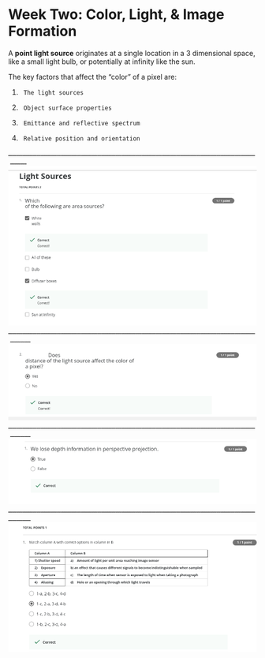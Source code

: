 # Week Two: Color, Light, & Image Formation

A **point light source** originates at a single location in a 3 dimensional space, like a small light bulb, or potentially at infinity like the sun.

The key factors that affect the “color” of a pixel are:

1.      The light sources

2.      Object surface properties

3.      Emittance and reflective spectrum

4.      Relative position and orientation


ـــــــــــــــــــــــــــــــــــــــــــــــــــــــــــــــــــــــــــــــــــــــــــــــــــــــــــــــــــــــــــــــــــ
![1](https://github.com/AyaKhaledYousef/Computer-Vision-basics-Coursera/blob/main/Week%202/Images/1.png)
ـــــــــــــــــــــــــــــــــــــــــــــــــــــــــــــــــــــــــــــــــــــــــــــــــــــــــــــــــــــــــــــــــــــ
![1](https://github.com/AyaKhaledYousef/Computer-Vision-basics-Coursera/blob/main/Week%202/Images/2.png)
ـــــــــــــــــــــــــــــــــــــــــــــــــــــــــــــــــــــــــــــــــــــــــــــــــــــــــــــــــــــــــــــــــــــ
![1](https://github.com/AyaKhaledYousef/Computer-Vision-basics-Coursera/blob/main/Week%202/Images/3.png)
ـــــــــــــــــــــــــــــــــــــــــــــــــــــــــــــــــــــــــــــــــــــــــــــــــــــــــــــــــــــــــــــــــــــ
![1](https://github.com/AyaKhaledYousef/Computer-Vision-basics-Coursera/blob/main/Week%202/Images/5.png)

